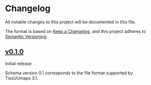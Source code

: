 # Changelog

All notable changes to this project will be documented in this file.

The format is based on [Keep a Changelog](https://keepachangelog.com/en/1.0.0/),
and this project adheres to [Semantic Versioning](https://semver.org/spec/v2.0.0.html).

## [v0.1.0](https://github.com/TissUUmaps/TissUUmaps-schema/releases/tag/v0.1.0)

Initial release

Schema version 0.1 corresponds to the file format supported by TissUUmaps 3.1.
